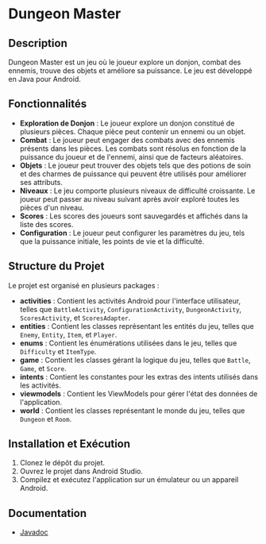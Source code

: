 # Dungeon Master

## Description

Dungeon Master est un jeu où le joueur explore un donjon, combat des ennemis, trouve des objets et améliore sa puissance.
Le jeu est développé en Java pour Android.

## Fonctionnalités

- **Exploration de Donjon** : Le joueur explore un donjon constitué de plusieurs pièces. Chaque pièce peut contenir un ennemi ou un objet.
- **Combat** : Le joueur peut engager des combats avec des ennemis présents dans les pièces. Les combats sont résolus en fonction de la puissance du joueur et de l'ennemi, ainsi que de facteurs aléatoires.
- **Objets** : Le joueur peut trouver des objets tels que des potions de soin et des charmes de puissance qui peuvent être utilisés pour améliorer ses attributs.
- **Niveaux** : Le jeu comporte plusieurs niveaux de difficulté croissante. Le joueur peut passer au niveau suivant après avoir exploré toutes les pièces d'un niveau.
- **Scores** : Les scores des joueurs sont sauvegardés et affichés dans la liste des scores.
- **Configuration** : Le joueur peut configurer les paramètres du jeu, tels que la puissance initiale, les points de vie et la difficulté.

## Structure du Projet

Le projet est organisé en plusieurs packages :

- **activities** : Contient les activités Android pour l'interface utilisateur, telles que `BattleActivity`, `ConfigurationActivity`, `DungeonActivity`, `ScoresActivity`, et `ScoresAdapter`.
- **entities** : Contient les classes représentant les entités du jeu, telles que `Enemy`, `Entity`, `Item`, et `Player`.
- **enums** : Contient les énumérations utilisées dans le jeu, telles que `Difficulty` et `ItemType`.
- **game** : Contient les classes gérant la logique du jeu, telles que `Battle`, `Game`, et `Score`.
- **intents** : Contient les constantes pour les extras des intents utilisés dans les activités.
- **viewmodels** : Contient les ViewModels pour gérer l'état des données de l'application.
- **world** : Contient les classes représentant le monde du jeu, telles que `Dungeon` et `Room`.

## Installation et Exécution

1. Clonez le dépôt du projet.
2. Ouvrez le projet dans Android Studio.
3. Compilez et exécutez l'application sur un émulateur ou un appareil Android.

## Documentation

- [Javadoc](./doc/index.html)